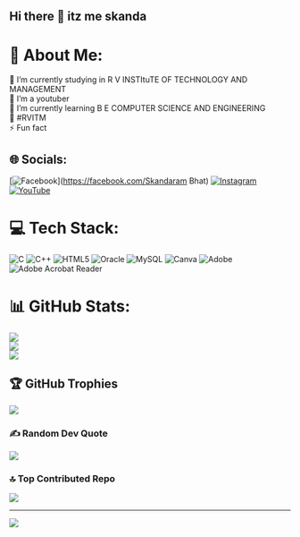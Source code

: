 ## Hi there 👋 itz me skanda
# 💫 About Me:
🔭 I’m currently studying in R V INSTItuTE OF TECHNOLOGY AND MANAGEMENT<br>👯 I’m a youtuber<br>🌱 I’m currently learning B E COMPUTER SCIENCE AND ENGINEERING<br>💬 #RVITM<br>⚡ Fun fact


## 🌐 Socials:
[![Facebook](https://img.shields.io/badge/Facebook-%231877F2.svg?logo=Facebook&logoColor=white)](https://facebook.com/Skandaram Bhat) [![Instagram](https://img.shields.io/badge/Instagram-%23E4405F.svg?logo=Instagram&logoColor=white)](https://instagram.com/skandaram_bhat) [![YouTube](https://img.shields.io/badge/YouTube-%23FF0000.svg?logo=YouTube&logoColor=white)](https://youtube.com/@Rockers_india) 

# 💻 Tech Stack:
![C](https://img.shields.io/badge/c-%2300599C.svg?style=plastic&logo=c&logoColor=white) ![C++](https://img.shields.io/badge/c++-%2300599C.svg?style=plastic&logo=c%2B%2B&logoColor=white) ![HTML5](https://img.shields.io/badge/html5-%23E34F26.svg?style=plastic&logo=html5&logoColor=white) ![Oracle](https://img.shields.io/badge/Oracle-F80000?style=plastic&logo=oracle&logoColor=white) ![MySQL](https://img.shields.io/badge/mysql-4479A1.svg?style=plastic&logo=mysql&logoColor=white) ![Canva](https://img.shields.io/badge/Canva-%2300C4CC.svg?style=plastic&logo=Canva&logoColor=white) ![Adobe](https://img.shields.io/badge/adobe-%23FF0000.svg?style=plastic&logo=adobe&logoColor=white) ![Adobe Acrobat Reader](https://img.shields.io/badge/Adobe%20Acrobat%20Reader-EC1C24.svg?style=plastic&logo=Adobe%20Acrobat%20Reader&logoColor=white)
# 📊 GitHub Stats:
![](https://github-readme-stats.vercel.app/api?username=Skandarama&theme=jolly&hide_border=false&include_all_commits=true&count_private=true)<br/>
![](https://github-readme-streak-stats.herokuapp.com/?user=Skandarama&theme=jolly&hide_border=false)<br/>
![](https://github-readme-stats.vercel.app/api/top-langs/?username=Skandarama&theme=jolly&hide_border=false&include_all_commits=true&count_private=true&layout=compact)

## 🏆 GitHub Trophies
![](https://github-profile-trophy.vercel.app/?username=Skandarama&theme=tokyonight&no-frame=false&no-bg=true&margin-w=4)

### ✍️ Random Dev Quote
![](https://quotes-github-readme.vercel.app/api?type=vetical&theme=radical)

### 🔝 Top Contributed Repo
![](https://github-contributor-stats.vercel.app/api?username=Skandarama&limit=5&theme=radical&combine_all_yearly_contributions=true)

---
[![](https://visitcount.itsvg.in/api?id=Skandarama&icon=5&color=3)](https://visitcount.itsvg.in)


